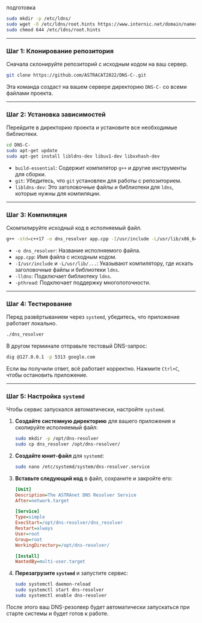 подготовка 
```bash
sudo mkdir -p /etc/ldns/
sudo wget -O /etc/ldns/root.hints https://www.internic.net/domain/named.root
sudo chmod 644 /etc/ldns/root.hints
```
-----

### Шаг 1: Клонирование репозитория

Сначала склонируйте репозиторий с исходным кодом на ваш сервер.

```bash
git clone https://github.com/ASTRACAT2022/DNS-C-.git
```

Эта команда создаст на вашем сервере директорию `DNS-C-` со всеми файлами проекта.

-----

### Шаг 2: Установка зависимостей

Перейдите в директорию проекта и установите все необходимые библиотеки.

```bash
cd DNS-C-
sudo apt-get update
sudo apt-get install libldns-dev libuv1-dev libxxhash-dev
```

  * `build-essential`: Содержит компилятор `g++` и другие инструменты для сборки.
  * `git`: Убедитесь, что `git` установлен для работы с репозиторием.
  * `libldns-dev`: Это заголовочные файлы и библиотеки для `ldns`, которые нужны для компиляции.

-----

### Шаг 3: Компиляция

Скомпилируйте исходный код в исполняемый файл.

```bash
g++ -std=c++17 -o dns_resolver app.cpp -I/usr/include -L/usr/lib/x86_64-linux-gnu -lldns -luv -lxxhash -pthread
```

  * `-o dns_resolver`: Название исполняемого файла.
  * `app.cpp`: Имя файла с исходным кодом.
  * `-I/usr/include` и `-L/usr/lib/...`: Указывают компилятору, где искать заголовочные файлы и библиотеки `ldns`.
  * `-lldns`: Подключает библиотеку `ldns`.
  * `-pthread`: Подключает поддержку многопоточности.

-----

### Шаг 4: Тестирование

Перед развёртыванием через `systemd`, убедитесь, что приложение работает локально.

```bash
./dns_resolver
```

В другом терминале отправьте тестовый DNS-запрос:

```bash
dig @127.0.0.1 -p 5313 google.com
```

Если вы получили ответ, всё работает корректно. Нажмите `Ctrl+C`, чтобы остановить приложение.

-----

### Шаг 5: Настройка `systemd`

Чтобы сервис запускался автоматически, настройте `systemd`.

1.  **Создайте системную директорию** для вашего приложения и скопируйте исполняемый файл:
    ```bash
    sudo mkdir -p /opt/dns-resolver
    sudo cp dns_resolver /opt/dns-resolver/
    ```
2.  **Создайте юнит-файл** для `systemd`:
    ```bash
    sudo nano /etc/systemd/system/dns-resolver.service
    ```
3.  **Вставьте следующий код** в файл, сохраните и закройте его:
    ```ini
    [Unit]
    Description=The ASTRAnet DNS Resolver Service
    After=network.target

    [Service]
    Type=simple
    ExecStart=/opt/dns-resolver/dns_resolver
    Restart=always
    User=root
    Group=root
    WorkingDirectory=/opt/dns-resolver/

    [Install]
    WantedBy=multi-user.target
    ```
4.  **Перезагрузите `systemd`** и запустите сервис:
    ```bash
    sudo systemctl daemon-reload
    sudo systemctl start dns-resolver
    sudo systemctl enable dns-resolver
    ```

После этого ваш DNS-резолвер будет автоматически запускаться при старте системы и будет готов к работе.
